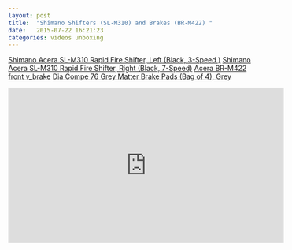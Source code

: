 ```yaml
---
layout: post
title:  "Shimano Shifters (SL-M310) and Brakes (BR-M422) "
date:   2015-07-22 16:21:23
categories: videos unboxing
---
```


[Shimano Acera SL-M310 Rapid Fire Shifter, Left (Black, 3-Speed )](http://amzn.to/1HLEV1X)
[Shimano Acera SL-M310 Rapid Fire Shifter, Right (Black, 7-Speed)](http://amzn.to/1MpYuAW)
[Acera BR-M422 front v_brake](http://amzn.to/1MpYvoB)
[Dia Compe 76 Grey Matter Brake Pads (Bag of 4), Grey](http://amzn.to/1MpYBwm)



<iframe width="560" height="315" src="https://www.youtube.com/embed/6kxDaRLJNkY" frameborder="0" allowfullscreen></iframe>


